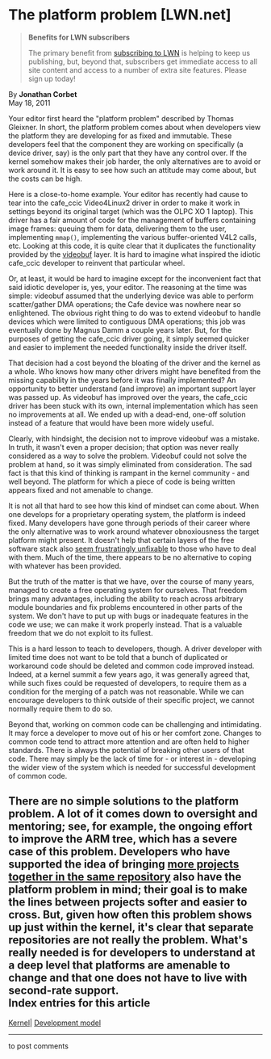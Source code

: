 # The platform problem [LWN.net]

> **Benefits for LWN subscribers**
> 
> The primary benefit from [subscribing to LWN](/Promo/nst-nag5/subscribe) is helping to keep us publishing, but, beyond that, subscribers get immediate access to all site content and access to a number of extra site features. Please sign up today! 

By **Jonathan Corbet**  
May 18, 2011 

Your editor first heard the "platform problem" described by Thomas Gleixner. In short, the platform problem comes about when developers view the platform they are developing for as fixed and immutable. These developers feel that the component they are working on specifically (a device driver, say) is the only part that they have any control over. If the kernel somehow makes their job harder, the only alternatives are to avoid or work around it. It is easy to see how such an attitude may come about, but the costs can be high. 

Here is a close-to-home example. Your editor has recently had cause to tear into the cafe_ccic Video4Linux2 driver in order to make it work in settings beyond its original target (which was the OLPC XO 1 laptop). This driver has a fair amount of code for the management of buffers containing image frames: queuing them for data, delivering them to the user, implementing `mmap()`, implementing the various buffer-oriented V4L2 calls, etc. Looking at this code, it is quite clear that it duplicates the functionality provided by the [videobuf](/Articles/363349/) layer. It is hard to imagine what inspired the idiotic cafe_ccic developer to reinvent that particular wheel. 

Or, at least, it would be hard to imagine except for the inconvenient fact that said idiotic developer is, yes, your editor. The reasoning at the time was simple: videobuf assumed that the underlying device was able to perform scatter/gather DMA operations; the Cafe device was nowhere near so enlightened. The obvious right thing to do was to extend videobuf to handle devices which were limited to contiguous DMA operations; this job was eventually done by Magnus Damm a couple years later. But, for the purposes of getting the cafe_ccic driver going, it simply seemed quicker and easier to implement the needed functionality inside the driver itself. 

That decision had a cost beyond the bloating of the driver and the kernel as a whole. Who knows how many other drivers might have benefited from the missing capability in the years before it was finally implemented? An opportunity to better understand (and improve) an important support layer was passed up. As videobuf has improved over the years, the cafe_ccic driver has been stuck with its own, internal implementation which has seen no improvements at all. We ended up with a dead-end, one-off solution instead of a feature that would have been more widely useful. 

Clearly, with hindsight, the decision not to improve videobuf was a mistake. In truth, it wasn't even a proper decision; that option was never really considered as a way to solve the problem. Videobuf could not solve the problem at hand, so it was simply eliminated from consideration. The sad fact is that this kind of thinking is rampant in the kernel community - and well beyond. The platform for which a piece of code is being written appears fixed and not amenable to change. 

It is not all that hard to see how this kind of mindset can come about. When one develops for a proprietary operating system, the platform is indeed fixed. Many developers have gone through periods of their career where the only alternative was to work around whatever obnoxiousness the target platform might present. It doesn't help that certain layers of the free software stack also [seem frustratingly unfixable](http://airlied.livejournal.com/74826.html) to those who have to deal with them. Much of the time, there appears to be no alternative to coping with whatever has been provided. 

But the truth of the matter is that we have, over the course of many years, managed to create a free operating system for ourselves. That freedom brings many advantages, including the ability to reach across arbitrary module boundaries and fix problems encountered in other parts of the system. We don't have to put up with bugs or inadequate features in the code we use; we can make it work properly instead. That is a valuable freedom that we do not exploit to its fullest. 

This is a hard lesson to teach to developers, though. A driver developer with limited time does not want to be told that a bunch of duplicated or workaround code should be deleted and common code improved instead. Indeed, at a kernel summit a few years ago, it was generally agreed that, while such fixes could be requested of developers, to require them as a condition for the merging of a patch was not reasonable. While we can encourage developers to think outside of their specific project, we cannot normally require them to do so. 

Beyond that, working on common code can be challenging and intimidating. It may force a developer to move out of his or her comfort zone. Changes to common code tend to attract more attention and are often held to higher standards. There is always the potential of breaking other users of that code. There may simply be the lack of time for - or interest in - developing the wider view of the system which is needed for successful development of common code. 

There are no simple solutions to the platform problem. A lot of it comes down to oversight and mentoring; see, for example, the ongoing effort to improve the ARM tree, which has a severe case of this problem. Developers who have supported the idea of bringing [more projects together in the same repository](/Articles/417647/) also have the platform problem in mind; their goal is to make the lines between projects softer and easier to cross. But, given how often this problem shows up just within the kernel, it's clear that separate repositories are not really the problem. What's really needed is for developers to understand at a deep level that platforms are amenable to change and that one does not have to live with second-rate support.  
Index entries for this article  
---  
[Kernel](/Kernel/Index)| [Development model](/Kernel/Index#Development_model)  
  


* * *

to post comments 
